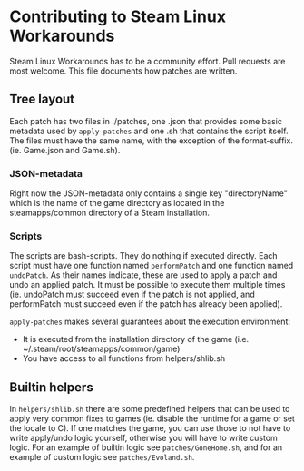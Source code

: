 # Contributing to Steam Linux Workarounds

Steam Linux Workarounds has to be a community effort. Pull requests are
most welcome. This file documents how patches are written.

## Tree layout

Each patch has two files in ./patches, one .json that provides some basic
metadata used by `apply-patches` and one .sh that contains the script itself.
The files must have the same name, with the exception of the format-suffix.
(ie. Game.json and Game.sh).

### JSON-metadata

Right now the JSON-metadata only contains a single key "directoryName" which is
the name of the game directory as located in the steamapps/common directory of
a Steam installation.

### Scripts

The scripts are bash-scripts. They do nothing if executed directly. Each script
must have one function named `performPatch` and one function named `undoPatch`.
As their names indicate, these are used to apply a patch and undo an applied
patch. It must be possible to execute them multiple times (ie. undoPatch must
succeed even if the patch is not applied, and performPatch must succeed even if
the patch has already been applied).

`apply-patches` makes several guarantees about the execution environment:

* It is executed from the installation directory of the game (i.e.
  ~/.steam/root/steamapps/common/game)
* You have access to all functions from helpers/shlib.sh

## Builtin helpers

In `helpers/shlib.sh` there are some predefined helpers that can be used to
apply very common fixes to games (ie. disable the runtime for a game or
set the locale to C). If one matches the game, you can use those to not have
to write apply/undo logic yourself, otherwise you will have to write custom
logic. For an example of builtin logic see `patches/GoneHome.sh`, and for an
example of custom logic see `patches/Evoland.sh`.
